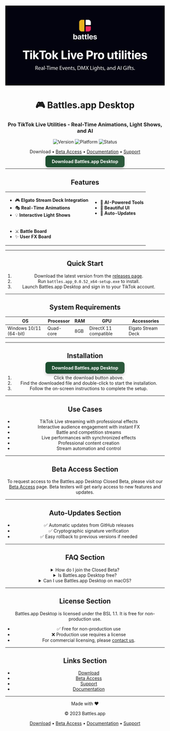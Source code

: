 <div align="center">

![Github banner](./.github/banner.jpg)

# 🎮 Battles.app Desktop

### Pro TikTok Live Utilities - Real-Time Animations, Light Shows, and AI

![Version](https://img.shields.io/badge/version-0.0.52-blue?style=for-the-badge)
![Platform](https://img.shields.io/badge/platform-Windows%2010%2F11%20(64-bit)-blueviolet?style=for-the-badge&logo=windows)
![Status](https://img.shields.io/badge/status-Closed%20Beta-red?style=for-the-badge)

Download • [Beta Access](#beta-access-section) • [Documentation](#links-section) • [Support](#links-section)

<a href="https://github.com/battles-app/desktop/releases/download/v0.0.52/battles.app_0.0.52_x64-setup.exe" style="background: linear-gradient(135deg, #1a4d2e 0%, #2d5a3d 100%); border: 0; border-radius: 8px; box-shadow: 0 4px 8px rgba(0, 0, 0, 0.2); color: white; padding: 10px 20px; text-decoration: none; font-weight: bold;">Download Battles.app Desktop</a>

---

## Features

<table>
<tr>
<td>

- 🎮 **Elgato Stream Deck Integration**
- 🎭 **Real-Time Animations**
- 💡 **Interactive Light Shows**

</td>
<td>

- 🤖 **AI-Powered Tools**
- 🎨 **Beautiful UI**
- 🔄 **Auto-Updates**

</td>
</tr>
<tr>
<td>

- ⚔️ **Battle Board**
- ✨ **User FX Board**

</td>
<td>

</td>
</tr>
</table>

---

## Quick Start

1. Download the latest version from the [releases page](https://github.com/battles-app/desktop/releases).
2. Run `battles.app_0.0.52_x64-setup.exe` to install.
3. Launch Battles.app Desktop and sign in to your TikTok account.

---

## System Requirements

| OS          | Processor | RAM | GPU | Accessories        |
|-------------|-----------|-----|-----|--------------------|
| Windows 10/11 (64-bit) | Quad-core | 8GB | DirectX 11 compatible | Elgato Stream Deck |

---

## Installation

<a href="https://github.com/battles-app/desktop/releases/download/v0.0.52/battles.app_0.0.52_x64-setup.exe" style="background: linear-gradient(135deg, #1a4d2e 0%, #2d5a3d 100%); border: 0; border-radius: 8px; box-shadow: 0 4px 8px rgba(0, 0, 0, 0.2); color: white; padding: 10px 20px; text-decoration: none; font-weight: bold;">Download Battles.app Desktop</a>

1. Click the download button above.
2. Find the downloaded file and double-click to start the installation.
3. Follow the on-screen instructions to complete the setup.

---

## Use Cases

- TikTok Live streaming with professional effects
- Interactive audience engagement with instant FX
- Battle and competition streams
- Live performances with synchronized effects
- Professional content creation
- Stream automation and control

---

## Beta Access Section

To request access to the Battles.app Desktop Closed Beta, please visit our [Beta Access](#) page. Beta testers will get early access to new features and updates.

---

## Auto-Updates Section

- ✅ Automatic updates from GitHub releases
- ✅ Cryptographic signature verification
- ✅ Easy rollback to previous versions if needed

---

## FAQ Section

<details>
<summary>How do I join the Closed Beta?</summary>
Visit our Beta Access page and fill out the application form.
</details>

<details>
<summary>Is Battles.app Desktop free?</summary>
Battles.app Desktop is free during the Closed Beta. Future versions may require a license for commercial use.
</details>

<details>
<summary>Can I use Battles.app Desktop on macOS?</summary>
Currently, Battles.app Desktop is only available for Windows 10/11 (64-bit).
</details>

---

## License Section

Battles.app Desktop is licensed under the BSL 1.1. It is free for non-production use.

- ✅ Free for non-production use
- ❌ Production use requires a license
- For commercial licensing, please [contact us](#).

---

## Links Section

- [Download](https://github.com/battles-app/desktop/releases/download/v0.0.52/battles.app_0.0.52_x64-setup.exe)
- [Beta Access](#beta-access-section)
- [Support](#)
- [Documentation](#)

---

<div align="center">

Made with ❤️

© 2023 Battles.app

[Download](https://github.com/battles-app/desktop/releases/download/v0.0.52/battles.app_0.0.52_x64-setup.exe) • [Beta Access](#beta-access-section) • [Documentation](#links-section) • [Support](#links-section)

</div>